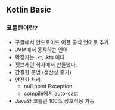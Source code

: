 ## Kotlin Basic

### 코틀린이란?
- 구글에서 안드로이드 어플 공식 언어로 추가
- JVM에서 동작하는 언어
- 확장자는 .kt, .kts 이다
- 젯브레인 회사에서 만들었다.
- 간결한 문법 (생산성 증가)
- 안전한 처리
  - null point Exception
  - compile에서 auto-cast
- Java와 코틀린 100% 상호작용 가능

